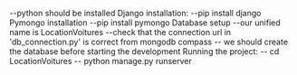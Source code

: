 --python should be installed
Django installation:
--pip install django
Pymongo installation
--pip install pymongo
Database setup
--our unified name is LocationVoitures
--check that the connection url in 'db_connection.py' is correct from mongodb compass
-- we should create the database before starting the development
Running the project:
-- cd LocationVoitures
-- python manage.py runserver

